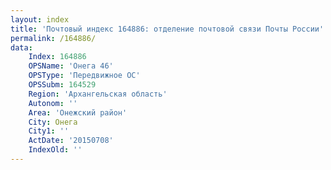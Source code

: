 ```yaml
---
layout: index
title: 'Почтовый индекс 164886: отделение почтовой связи Почты России'
permalink: /164886/
data:
    Index: 164886
    OPSName: 'Онега 46'
    OPSType: 'Передвижное ОС'
    OPSSubm: 164529
    Region: 'Архангельская область'
    Autonom: ''
    Area: 'Онежский район'
    City: Онега
    City1: ''
    ActDate: '20150708'
    IndexOld: ''
---
```

